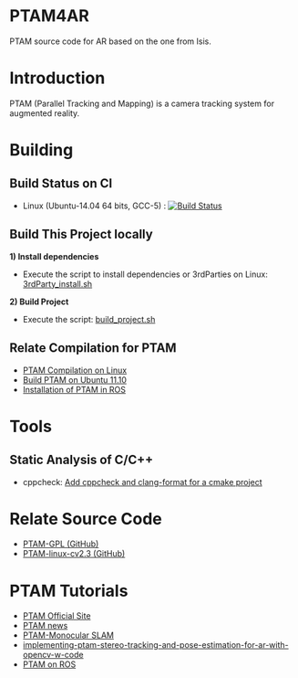 # PTAM4AR
PTAM source code for AR based on the one from Isis.

# Introduction
PTAM (Parallel Tracking and Mapping) is a camera tracking system for augmented reality.

# Building

## Build Status on CI
* Linux (Ubuntu-14.04 64 bits, GCC-5) : [![Build Status](https://travis-ci.org/GaoHongchen/PTAM4AR.svg?branch=master)](https://travis-ci.org/GaoHongchen/PTAM4AR)

## Build This Project locally

**1) Install dependencies**
* Execute the script to install dependencies or 3rdParties on Linux: [3rdParty_install.sh](./scripts/3rdParty_install.sh)   

**2) Build Project**
* Execute the script: [build_project.sh](./scripts/build_project.sh)

## Relate Compilation for PTAM
* [PTAM Compilation on Linux](http://hustcalm.me/blog/2013/09/27/ptam-compilation-on-linux-howto/)
* [Build PTAM on Ubuntu 11.10](http://irawiki.disco.unimib.it/irawiki/index.php/PTAM)
* [Installation of PTAM in ROS](https://sites.google.com/site/zhilongliuwebsite/research/computer-vision-embedded-systems/ptam)

# Tools
## Static Analysis of C/C++
* cppcheck: [Add cppcheck and clang-format for a cmake project](https://arcanis.me/en/2015/10/17/cppcheck-and-clang-format)

# Relate Source Code
* [PTAM-GPL (GitHub)](https://github.com/Oxford-PTAM/PTAM-GPL)
* [PTAM-linux-cv2.3 (GitHub)](https://github.com/nttputus/PTAM-linux-cv2.3)

# PTAM Tutorials
* [PTAM Official Site](http://www.robots.ox.ac.uk/~gk/PTAM/)
* [PTAM news](https://ewokrampage.wordpress.com/)
* [PTAM-Monocular SLAM](http://www.doc.ic.ac.uk/~gj414/monocular_slam/ptam.html)
* [implementing-ptam-stereo-tracking-and-pose-estimation-for-ar-with-opencv-w-code](http://www.morethantechnical.com/2010/03/06/implementing-ptam-stereo-tracking-and-pose-estimation-for-ar-with-opencv-w-code/)
* [PTAM on ROS](http://wiki.ros.org/ptam)
